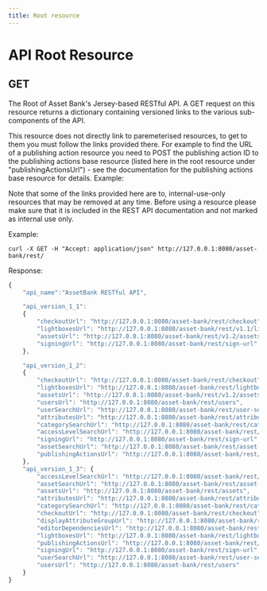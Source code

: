 ```yaml
---
title: Root resource
---
```


# API Root Resource
## GET
The Root of Asset Bank's Jersey-based RESTful API. A GET request on this resource returns a dictionary containing versioned links to the various sub-components of the API.

This resource does not directly link to paremeterised resources, to get to them you must follow the links provided there. For example to find the URL of a publishing action resource you need to POST the publishing action ID to the publishing actions base resource (listed here in the root resource under "publishingActionsUrl") - see the documentation for the publishing actions base resource for details.
Example:

Note that some of the links provided here are to, internal-use-only resources that may be removed at any time. Before using a resource please make sure that it is included in the REST API documentation and not marked as internal use only.

Example:

```curl -X GET -H "Accept: application/json" http://127.0.0.1:8080/asset-bank/rest/```

Response:

```javascript
{
    "api_name":"AssetBank RESTful API",

    "api_version_1_1":
    {
        "checkoutUrl": "http://127.0.0.1:8080/asset-bank/rest/checkout",
        "lightboxesUrl": "http://127.0.0.1:8080/asset-bank/rest/v1.1/lightboxes",
        "assetsUrl": "http://127.0.0.1:8080/asset-bank/rest/v1.2/assets",
        "signingUrl": "http://127.0.0.1:8080/asset-bank/rest/sign-url"
    },

    "api_version_1_2":
    {
        "checkoutUrl": "http://127.0.0.1:8080/asset-bank/rest/checkout",
        "lightboxesUrl": "http://127.0.0.1:8080/asset-bank/rest/lightboxes",
        "assetsUrl": "http://127.0.0.1:8080/asset-bank/rest/v1.2/assets",
        "usersUrl": "http://127.0.0.1:8080/asset-bank/rest/users",
        "userSearchUrl": "http://127.0.0.1:8080/asset-bank/rest/user-search",
        "attributesUrl": "http://127.0.0.1:8080/asset-bank/rest/attributes",
        "categorySearchUrl": "http://127.0.0.1:8080/asset-bank/rest/category-search",
        "accessLevelSearchUrl": "http://127.0.0.1:8080/asset-bank/rest/access-level-search",
        "signingUrl": "http://127.0.0.1:8080/asset-bank/rest/sign-url",
        "assetSearchUrl": "http://127.0.0.1:8080/asset-bank/rest/asset-search",
        "publishingActionsUrl": "http://127.0.0.1:8080/asset-bank/rest/publishing-actions"
    },
    "api_version_1_3": {
        "accessLevelSearchUrl": "http://127.0.0.1:8080/asset-bank/rest/access-level-search", 
        "assetSearchUrl": "http://127.0.0.1:8080/asset-bank/rest/asset-search", 
        "assetsUrl": "http://127.0.0.1:8080/asset-bank/rest/assets", 
        "attributesUrl": "http://127.0.0.1:8080/asset-bank/rest/attributes", 
        "categorySearchUrl": "http://127.0.0.1:8080/asset-bank/rest/category-search", 
        "checkoutUrl": "http://127.0.0.1:8080/asset-bank/rest/checkout", 
        "displayAttributeGroupUrl": "http://127.0.0.1:8080/asset-bank/rest/display-attribute-groups", 
        "editorDependenciesUrl": "http://127.0.0.1:8080/asset-bank/rest/editor-dependencies", 
        "lightboxesUrl": "http://127.0.0.1:8080/asset-bank/rest/lightboxes", 
        "publishingActionsUrl": "http://127.0.0.1:8080/asset-bank/rest/publishing-actions", 
        "signingUrl": "http://127.0.0.1:8080/asset-bank/rest/sign-url", 
        "userSearchUrl": "http://127.0.0.1:8080/asset-bank/rest/user-search", 
        "usersUrl": "http://127.0.0.1:8080/asset-bank/rest/users"
    }
}
```



